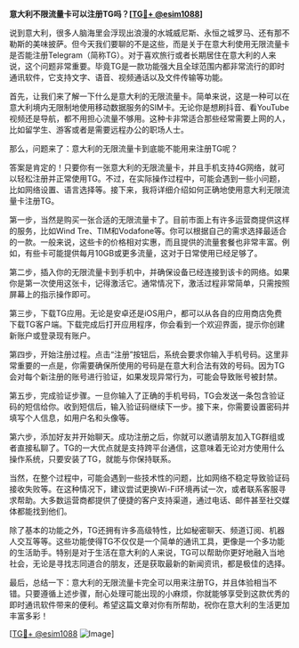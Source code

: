 **意大利不限流量卡可以注册TG吗？[[TG💪+ @esim1088](https://t.me/s/esim1088)]**

说到意大利，很多人脑海里会浮现出浪漫的水城威尼斯、永恒之城罗马、还有那不勒斯的美味披萨。但今天我们要聊的不是这些，而是关于在意大利使用无限流量卡是否能注册Telegram（简称TG）。对于喜欢旅行或者长期居住在意大利的人来说，这个问题非常重要。毕竟TG是一款功能强大且全球范围内都非常流行的即时通讯软件，它支持文字、语音、视频通话以及文件传输等功能。

首先，让我们来了解一下什么是意大利的无限流量卡。简单来说，这是一种可以在意大利境内无限制地使用移动数据服务的SIM卡。无论你是想刷抖音、看YouTube视频还是导航，都不用担心流量不够用。这种卡非常适合那些经常需要上网的人，比如留学生、游客或者是需要远程办公的职场人士。

那么，问题来了：意大利的无限流量卡到底能不能用来注册TG呢？

答案是肯定的！只要你有一张意大利的无限流量卡，并且手机支持4G网络，就可以轻松注册并正常使用TG。不过，在实际操作过程中，可能会遇到一些小问题，比如网络设置、语言选择等。接下来，我将详细介绍如何正确地使用意大利无限流量卡注册TG。

第一步，当然是购买一张合适的无限流量卡了。目前市面上有许多运营商提供这样的服务，比如Wind Tre、TIM和Vodafone等。你可以根据自己的需求选择最适合的一款。一般来说，这些卡的价格相对实惠，而且提供的流量套餐也非常丰富。例如，有些卡可能提供每月10GB或更多流量，这对于日常使用已经足够了。

第二步，插入你的无限流量卡到手机中，并确保设备已经连接到该卡的网络。如果你是第一次使用这张卡，记得激活它。通常情况下，激活过程非常简单，只需按照屏幕上的指示操作即可。

第三步，下载TG应用。无论是安卓还是iOS用户，都可以从各自的应用商店免费下载TG客户端。下载完成后打开应用程序，你会看到一个欢迎界面，提示你创建新账户或登录现有账户。

第四步，开始注册过程。点击“注册”按钮后，系统会要求你输入手机号码。这里非常重要的一点是，你需要确保所使用的号码是在意大利合法有效的号码。因为TG会对每个新注册的账号进行验证，如果发现异常行为，可能会导致账号被封禁。

第五步，完成验证步骤。一旦你输入了正确的手机号码，TG会发送一条包含验证码的短信给你。收到短信后，输入验证码继续下一步。接下来，你需要设置密码并填写个人信息，如用户名和头像等。

第六步，添加好友并开始聊天。成功注册之后，你就可以邀请朋友加入TG群组或者直接私聊了。TG的一大优点就是支持跨平台通信，这意味着无论对方使用什么操作系统，只要安装了TG，就能与你保持联系。

当然，在整个过程中，可能会遇到一些技术性的问题，比如网络不稳定导致验证码接收失败等。在这种情况下，建议尝试更换Wi-Fi环境再试一次，或者联系客服寻求帮助。大多数运营商都提供了便捷的客户支持渠道，通过电话、邮件甚至社交媒体都能找到他们。

除了基本的功能之外，TG还拥有许多高级特性，比如秘密聊天、频道订阅、机器人交互等等。这些功能使得TG不仅仅是一个简单的通讯工具，更像是一个多功能的生活助手。特别是对于生活在意大利的人来说，TG可以帮助你更好地融入当地社会，无论是寻找志同道合的朋友，还是获取最新的新闻资讯，都是极佳的选择。

最后，总结一下：意大利的无限流量卡完全可以用来注册TG，并且体验相当不错。只要遵循上述步骤，耐心处理可能出现的小麻烦，你就能够享受到这款优秀的即时通讯软件带来的便利。希望这篇文章对你有所帮助，祝你在意大利的生活更加丰富多彩！

[[TG💪+ @esim1088](https://t.me/s/esim1088) ![Image](https://i.postimg.cc/4NQfJmqS/Snipaste-2025-05-13-00-14-12.png)]